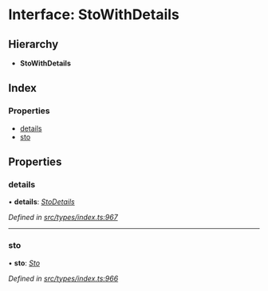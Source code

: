 # Interface: StoWithDetails

## Hierarchy

* **StoWithDetails**

## Index

### Properties

* [details](stowithdetails.md#details)
* [sto](stowithdetails.md#sto)

## Properties

###  details

• **details**: *[StoDetails](stodetails.md)*

*Defined in [src/types/index.ts:967](https://github.com/PolymathNetwork/polymesh-sdk/blob/959efb76/src/types/index.ts#L967)*

___

###  sto

• **sto**: *[Sto](../classes/sto.md)*

*Defined in [src/types/index.ts:966](https://github.com/PolymathNetwork/polymesh-sdk/blob/959efb76/src/types/index.ts#L966)*
